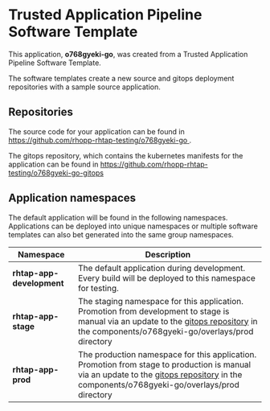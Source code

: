 # Trusted Application Pipeline Software Template

This application, **o768gyeki-go**, was created from a Trusted Application Pipeline Software Template.

The software templates create a new source and gitops deployment repositories with a sample source application. 

## Repositories

The source code for your application can be found in [https://github.com/rhopp-rhtap-testing/o768gyeki-go ](https://github.com/rhopp-rhtap-testing/o768gyeki-go ).
 
The gitops repository, which contains the kubernetes manifests for the application can be found in 
[https://github.com/rhopp-rhtap-testing/o768gyeki-go-gitops ](https://github.com/rhopp-rhtap-testing/o768gyeki-go-gitops ) 

## Application namespaces 

The default application will be found in the following namespaces. Applications can be deployed into unique namespaces or multiple software templates can also bet generated into the same group namespaces.  

|  Namespace   |  Description   |  
| -------- | -------- |   
| **rhtap-app-development** | The default application during development. Every build will be deployed to this namespace for testing. | 
| **rhtap-app-stage** | The staging namespace for this application. Promotion from development to stage is manual via an update to the [gitops repository](https://github.com/rhopp-rhtap-testing/o768gyeki-go-gitops ) in the components/o768gyeki-go/overlays/prod directory |  
| **rhtap-app-prod** | The production namespace for this application. Promotion from stage to production is manual via an update to the [gitops repository](https://github.com/rhopp-rhtap-testing/o768gyeki-go-gitops ) in the components/o768gyeki-go/overlays/prod directory | 